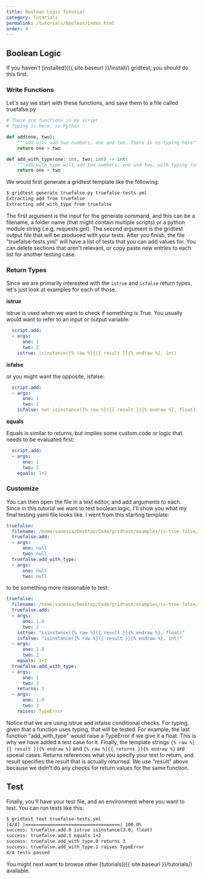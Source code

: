 ```yaml
---
title: Boolean Logic Tutorial
category: Tutorials
permalink: /tutorials/boolean/index.html
order: 4
---
```


## Boolean Logic

If you haven't [installed]({{ site.baseurl }}/install/) gridtest, you should do this first.

### Write Functions

Let's say we start with these functions, and save them to a file called truefalse.py

```python
# These are functions in my script
# Typing is here, so Python 

def add(one, two):
    """add will add two numbers, one and two. There is no typing here"""
    return one + two

def add_with_type(one: int, two: int) -> int:
    """add_with_type will add two numbers, one and two, with typing for ints."""
    return one + two
```

We would first generate a gridtest template like the following:

```bash
$ gridtest generate truefalse.py truefalse-tests.yml
Extracting add from truefalse
Extracting add_with_type from truefalse
```

The first argument is the input for the generate command, and this can be
a filename, a folder name (that might contain multiple scripts) or a python
module string (.e.g, requests.get). The second argument is the gridtest
output file that will be produced with your tests. After you finish,
the file "truefalse-tests.yml" will have a list of tests that
you can add values for. You can delete sections that aren't relevant, or copy
paste new entries to each list for another testing case.

### Return Types

Since we are primarily interested with the `istrue` and `isfalse` return
types, let's just look at examples for each of those.

**istrue**

istrue is used when we want to check if something is True.
You usually would want to refer to an input or output variable:

```yaml
  script.add:
  - args:
      one: 1
      two: 2
    istrue: isinstance({% raw %}{{{ result }}{% endraw %}, int)
```

**isfalse**

or you might want the opposite, isfalse:

```yaml
  script.add:
  - args:
      one: 1
      two: 2
    isfalse: not isinstance({% raw %}{{{ result }}{% endraw %}, float)
```

**equals**

Equals is similar to returns, but implies some custom code or logic that
needs to be evaluated first:

```yaml
  script.add:
  - args:
      one: 1
      two: 2
    equals: 1+2
```

### Customize

You can then open the file in a text editor, and add arguments to each.
Since in this tutorial we want to test boolean logic, I'll show you what
my final testing yaml file looks like. I went from this starting template:

```yaml
truefalse:
  filename: /home/vanessa/Desktop/Code/gridtest/examples/is-true-false/truefalse.py
  truefalse.add:
  - args:
      one: null
      two: null
  truefalse.add_with_type:
  - args:
      one: null
      two: null
```

to be something more reasonable to test:

```yaml
truefalse:
  filename: /home/vanessa/Desktop/Code/gridtest/examples/is-true-false/truefalse.py
  truefalse.add:
  - args:
      one: 1.0
      two: 2
    istrue: "isinstance({% raw %}{{ result }}{% endraw %}, float)"
    isfalse: "isinstance({% raw %}{{ result }}{% endraw %}, int)"
  - args:
      one: 1.0
      two: 2
    equals: 1+2
  truefalse.add_with_type:
  - args:
      one: 1
      two: 2
    returns: 3
  - args:
      one: 1.0
      two: 2
    raises: TypeError
```

Notice that we are using istrue and isfalse conditional checks.
For typing, given that a function uses typing, that will be tested. For example,
the last function "add_with_type" would raise a TypeError if we give it a float.
This is why we have added a test case for it. Finally, the template strings `{% raw %}{{ result }}{% endraw %}`
and `{% raw %}{{ returns }}{% endraw %}` are spceial cases. Returns references what you specify your
test to return, and result specifies the result that is actually returned.
We use "result" above because we didn't do any checks for return values for
the same function.

## Test

Finally, you'll have your test file, and an environment where you want to
test. You can run tests like this:

```bash
$ gridtest test truefalse-tests.yml 
[4/4] |===================================| 100.0% 
success: truefalse.add.0 istrue isinstance(3.0, float) 
success: truefalse.add.1 equals 1+2 
success: truefalse.add_with_type.0 returns 3 
success: truefalse.add_with_type.1 raises TypeError 
4/4 tests passed
```

You might next want to browse other [tutorials]({{ site.baseurl }}/tutorials/) available.
